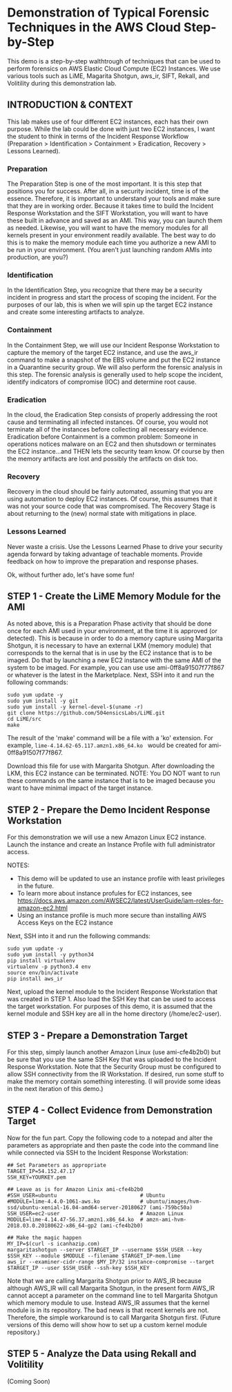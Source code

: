 # Demonstration of Typical Forensic Techniques in the AWS Cloud Step-by-Step
This demo is a step-by-step walthtrough of techniques that can be used to perform forensics on AWS Elastic Cloud Compute (EC2) Instances. We use various tools such as LiME, Magarita Shotgun, aws_ir, SIFT, Rekall, and Volitility during this demonstration lab.

## INTRODUCTION & CONTEXT
This lab makes use of four different EC2 instances, each has their own purpose. While the lab could be done with just two EC2 instances, I want the student to think in terms of the Incident Response Workflow (Preparation > Identification > Containment > Eradication, Recovery > Lessons Learned).

### Preparation
The Preparation Step is one of the most important.  It is this step that positions you for success. After all, in a security incident, time is of the essence. Therefore, it is important to understand your tools and make sure that they are in working order. Because it takes time to build the Incident Response Workstation and the SIFT Workstation, you will want to have these built in advance and saved as an AMI. This way, you can launch them as needed. Likewise, you will want to have the memory modules for all kernels present in your environment readily available.  The best way to do this is to make the memory module each time you authorize a new AMI to be run in your environment. (You aren't just launching random AMIs into production, are you?)

### Identification
In the Identification Step, you recognize that there may be a security incident in progress and start the process of scoping the incident.  For the purposes of our lab, this is when we will spin up the target EC2 instance and create some interesting artifacts to analyze.

### Containment
In the Containment Step, we will use our Incident Response Workstation to capture the memory of the target EC2 instance, and use the aws_ir command to make a snapshot of the EBS volume and put the EC2 instance in a Quarantine security group. We will also perform the forensic analysis in this step. The forensic analysis is generally used to help scope the incident, identify indicators of compromise (IOC) and determine root cause.

### Eradication
In the cloud, the Eradication Step consists of properly addressing the root cause and terminating all infected instances. Of course, you would not terminate all of the instances before collecting all necessary evidence. Eradication before Containment is a common problem: Someone in operations notices malware on an EC2 and then shutsdown or terminates the EC2 instance...and THEN lets the security team know. Of course by then the memory artifacts are lost and possibly the artifacts on disk too.

### Recovery
Recovery in the cloud should be fairly automated, assuming that you are using automation to deploy EC2 instances. Of course, this assumes that it was not your source code that was compromised. The Recovery Stage is about returning to the (new) normal state with mitigations in place. 

### Lessons Learned
Never waste a crisis. Use the Lessons Learned Phase to drive your security agenda forward by taking advantage of teachable moments. Provide feedback on how to improve the preparation and response phases.

Ok, without further ado, let's have some fun!

## STEP 1 - Create the LiME Memory Module for the AMI
As noted above, this is a Preparation Phase activity that should be done once for each AMI used in your environment, at the time it is approved (or detected). This is because in order to do a memory capture using Margarita Shotgun, it is necessary to have an external LKM (memory module) that corresponds to the kernal that is in use by the EC2 instance that is to be imaged. Do that by launching a new EC2 instance with the same AMI of the system to be imaged. For example, you can use use ami-0ff8a91507f77f867 or whatever is the latest in the Marketplace. Next, SSH into it and run the following commands:

```
sudo yum update -y
sudo yum install -y git
sudo yum install -y kernel-devel-$(uname -r)
git clone https://github.com/504ensicsLabs/LiME.git
cd LiME/src
make
```

The result of the 'make' command will be a file with a 'ko' extension.  For example, `lime-4.14.62-65.117.amzn1.x86_64.ko
` would be created for ami-0ff8a91507f77f867.

Download this file for use with Margarita Shotgun.  After downloading the LKM, this EC2 instance can be terminated.  NOTE: You DO NOT want to run these commands on the same instance that is to be imaged because you want to have minimal impact of the target instance.

## STEP 2 - Prepare the Demo Incident Response Workstation
For this demonstration we will use a new Amazon Linux EC2 instance. Launch the instance and create an Instance Profile with full administrator access.  

NOTES: 
* This demo will be updated to use an instance profile with least privileges in the future.  
* To learn more about instance profules for EC2 instances, see https://docs.aws.amazon.com/AWSEC2/latest/UserGuide/iam-roles-for-amazon-ec2.html
* Using an instance profile is much more secure than installing AWS Access Keys on the EC2 instance

Next, SSH into it and run the following commands:
```
sudo yum update -y
sudo yum install -y python34
pip install virtualenv
virtualenv -p python3.4 env
source env/bin/activate
pip install aws_ir
```

Next, upload the kernel module to the Incident Response Workstation that was created in STEP 1.  Also load the SSH Key that can be used to access the target workstation.  For purposes of this demo, it is assumed that the kernel module and SSH key are all in the home directory (/home/ec2-user).

## STEP 3 - Prepare a Demonstration Target
For this step, simply launch another Amazon Linux (use ami-cfe4b2b0) but be sure that you use the same SSH Key that was uploaded to the Incident Response Workstation.  Note that the Security Group must be configured to allow SSH connectivity from the IR Workstation.  If desired, run some stuff to make the memory contain something interesting.  (I will provide some ideas in the next iteration of this demo.)

## STEP 4 - Collect Evidence from Demonstration Target
Now for the fun part.  Copy the following code to a notepad and alter the parameters as appropriate and then paste the code into the command line while connected via SSH to the Incident Response Workstation:

```
## Set Parameters as appropriate
TARGET_IP=54.152.47.17
SSH_KEY=YOURKEY.pem

## Leave as is for Amazon Linix ami-cfe4b2b0
#SSH_USER=ubuntu                           # Ubuntu 
#MODULE=lime-4.4.0-1061-aws.ko             # ubuntu/images/hvm-ssd/ubuntu-xenial-16.04-amd64-server-20180627 (ami-759bc50a)
SSH_USER=ec2-user                          # Amazon Linux
MODULE=lime-4.14.47-56.37.amzn1.x86_64.ko  # amzn-ami-hvm-2018.03.0.20180622-x86_64-gp2 (ami-cfe4b2b0)

## Make the magic happen
MY_IP=$(curl -s icanhazip.com)
margaritashotgun --server $TARGET_IP --username $SSH_USER --key $SSH_KEY --module $MODULE --filename $TARGET_IP-mem.lime
aws_ir --examiner-cidr-range $MY_IP/32 instance-compromise --target $TARGET_IP --user $SSH_USER --ssh-key $SSH_KEY
```

Note that we are calling Margarita Shotgun prior to AWS_IR because although AWS_IR will call Margarita Shotgun, in the present form AWS_IR cannot accept a parameter on the command line to tell Margarita Shotgun which memory module to use.  Instead AWS_IR assumes that the kernel module is in its repository.  The bad news is that recent kernels are not.  Therefore, the simple workaround is to call Margarita Shotgun first.  (Future versions of this demo will show how to set up a custom kernel module repository.) 

## STEP 5 - Analyze the Data using Rekall and Volitility
(Coming Soon)
